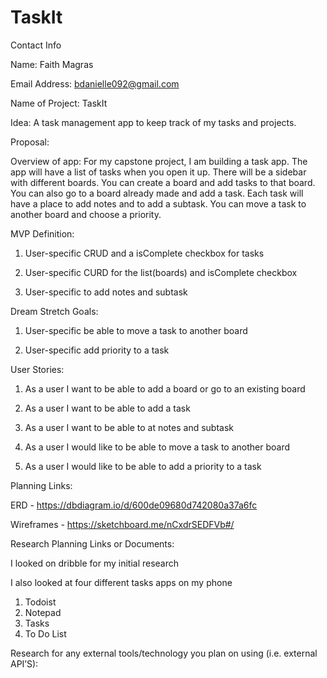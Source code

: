 # TaskIt

Contact Info

Name: Faith Magras

Email Address: bdanielle092@gmail.com



Name of Project: TaskIt

Idea: A task management app to keep track of my tasks and projects. 

Proposal:

Overview of app: For my capstone project, I am building a task app.  The app will have a list of tasks when you open it up. There will be a sidebar with different boards. You can create a board and add tasks to that board. You can also go to a board already made and add a task. Each task will have a place to add notes and to add a subtask. You can move a task to another board and choose a priority. 

MVP Definition:

1. User-specific CRUD and a isComplete checkbox for tasks 

2. User-specific CURD for the list(boards)  and  isComplete checkbox

3. User-specific to add notes and subtask 

Dream Stretch Goals:

1. User-specific be able to move a task to another board 

2. User-specific add priority to a task 

User Stories:

1. As a user I want to be able to add a board or go to an existing board 

2. As a user I want to be able to add a task 

3. As a user I want to be able to at notes and subtask 

4. As a user I would like to be able to move a task to another board

5. As a user I would like to be able to add a priority to a task 


Planning Links:

ERD - https://dbdiagram.io/d/600de09680d742080a37a6fc 

Wireframes - https://sketchboard.me/nCxdrSEDFVb#/ 




Research Planning Links or Documents:


I looked on dribble for my initial research


I also looked at four different tasks apps on my phone
1. Todoist
2. Notepad
3. Tasks
4. To Do List 
 
Research for any external tools/technology you plan on using (i.e. external API’S):

